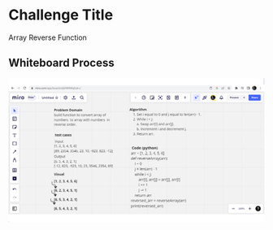 # Challenge Title
Array Reverse Function

## Whiteboard Process
![CodeChallenge](./Code%20Challenge%2001.png)